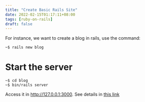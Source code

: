 ```yaml
---
title: "Create Basic Rails Site"
date: 2022-02-15T01:17:11+08:00
tags: [ruby-on-rails]
draft: false
---
```


For instance, we want to create a blog in rails, use the command:
```
~$ rails new blog
```

# Start the server
```
~$ cd blog
~$ bin/rails server
```

Access it in http://127.0.0.1:3000. See details in [this link](https://guides.rubyonrails.org/getting_started.html#creating-the-blog-application)
